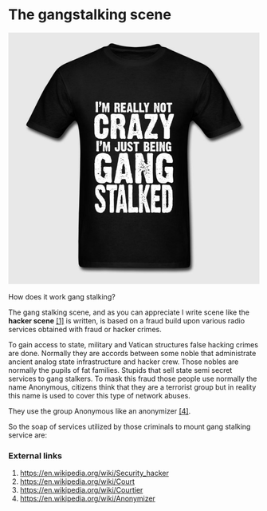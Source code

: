 # The gangstalking scene

![gang stalked](../Images/1_NrrlrQsXtTbn-bP1uyaADw.jpeg)

How does it work gang stalking?

The gang stalking scene, and as you can appreciate I write scene like the **hacker scene** [[1]](https://en.wikipedia.org/wiki/Security_hacker) is written, is based on a fraud  build upon various radio services obtained with fraud or hacker crimes.

To gain access to state, military and Vatican structures false hacking crimes are done. Normally they are accords between some noble that administrate ancient analog state infrastructure and hacker crew. Those nobles are normally the pupils of fat families. Stupids that sell state semi secret services to gang stalkers. To mask this fraud those people use normally the name Anonymous, citizens think that they are a terrorist group but in reality this name is used to cover this type of network abuses. 

They use the group Anonymous like an anonymizer [[4]](https://en.wikipedia.org/wiki/Anonymizer).

So the soap of services utilized by those criminals to mount gang stalking service are:



### External links

1. https://en.wikipedia.org/wiki/Security_hacker
2. https://en.wikipedia.org/wiki/Court
3. https://en.wikipedia.org/wiki/Courtier
4. https://en.wikipedia.org/wiki/Anonymizer